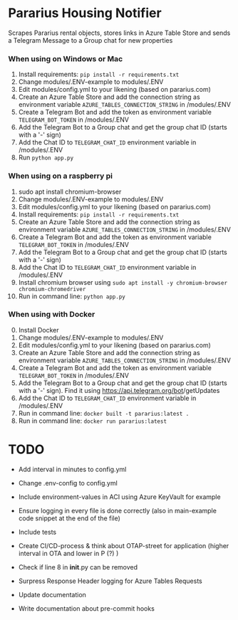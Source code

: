 # Pararius Housing Notifier
Scrapes Pararius rental objects, stores links in Azure Table Store and sends a Telegram Message to a Group chat for new properties

### When using on Windows or Mac
1. Install requirements: `pip install -r requirements.txt`
2. Change modules/.ENV-example to modules/.ENV
3. Edit modules/config.yml to your likening (based on pararius.com)
4. Create an Azure Table Store and add the connection string as environment variable `AZURE_TABLES_CONNECTION_STRING` in /modules/.ENV
5. Create a Telegram Bot and add the token as environment variable `TELEGRAM_BOT_TOKEN` in /modules/.ENV
6. Add the Telegram Bot to a Group chat and get the group chat ID (starts with a '-' sign)
7. Add the Chat ID to `TELEGRAM_CHAT_ID` environment variable in /modules/.ENV
8. Run `python app.py`

### When using on a raspberry pi
1. sudo apt install chromium-browser
2. Change modules/.ENV-example to modules/.ENV
3. Edit modules/config.yml to your likening (based on pararius.com)
4. Install requirements: `pip install -r requirements.txt`
5. Create an Azure Table Store and add the connection string as environment variable `AZURE_TABLES_CONNECTION_STRING` in /modules/.ENV
6. Create a Telegram Bot and add the token as environment variable `TELEGRAM_BOT_TOKEN` in /modules/.ENV
7. Add the Telegram Bot to a Group chat and get the group chat ID (starts with a '-' sign)
8. Add the Chat ID to `TELEGRAM_CHAT_ID` environment variable in /modules/.ENV
9. Install chromium browser using `sudo apt install -y chromium-browser chromium-chromedriver`
9. Run in command line: `python app.py`

### When using with Docker
0. Install Docker
1. Change modules/.ENV-example to modules/.ENV
2. Edit modules/config.yml to your likening (based on pararius.com)
3. Create an Azure Table Store and add the connection string as environment variable `AZURE_TABLES_CONNECTION_STRING` in /modules/.ENV
4. Create a Telegram Bot and add the token as environment variable `TELEGRAM_BOT_TOKEN` in /modules/.ENV
5. Add the Telegram Bot to a Group chat and get the group chat ID (starts with a '-' sign). Find it using https://api.telegram.org/bot<YourBOTToken>/getUpdates
6. Add the Chat ID to `TELEGRAM_CHAT_ID` environment variable in /modules/.ENV
7. Run in command line: `docker built -t pararius:latest .`
8. Run in command line: `docker run pararius:latest`

# TODO
* Add interval in minutes to config.yml
* Change .env-config to config.yml
* Include environment-values in ACI using Azure KeyVault for example
* Ensure logging in every file is done correctly (also in main-example code snippet at the end of the file)
* Include tests
* Create CI/CD-process & think about OTAP-street for application (higher interval in OTA and lower in P (?) )
* Check if line 8 in __init__.py can be removed
* Surpress Response Header logging for Azure Tables Requests

* Update documentation
* Write documentation about pre-commit hooks
